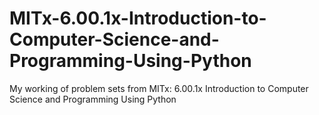 # MITx-6.00.1x-Introduction-to-Computer-Science-and-Programming-Using-Python
My working of problem sets from MITx: 6.00.1x Introduction to Computer Science and Programming Using Python
